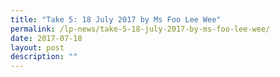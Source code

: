 ```yaml
---
title: "Take 5: 18 July 2017 by Ms Foo Lee Wee"
permalink: /lp-news/take-5-18-july-2017-by-ms-foo-lee-wee/
date: 2017-07-18
layout: post
description: ""
---
```

